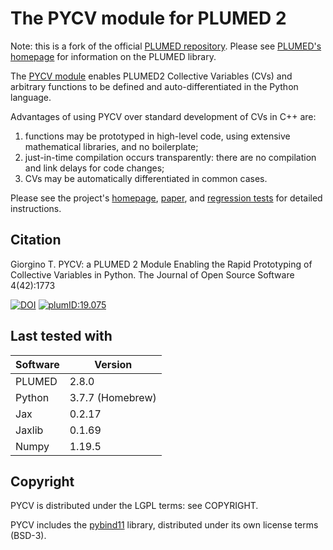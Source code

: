 The PYCV module for PLUMED 2
====================================

Note: this is a fork of the official [PLUMED
repository](https://github.com/plumed/plumed2). Please see [PLUMED's
homepage](https://www.plumed.org/) for information on the PLUMED
library.


The [PYCV module](https://giorginolab.github.io/plumed2-pycv)
enables PLUMED2 Collective Variables (CVs) and arbitrary functions to
be defined and auto-differentiated in the Python language.

Advantages of using PYCV over standard development of CVs in C++ are:
 1. functions may be prototyped in  high-level code, using
    extensive mathematical libraries, and no boilerplate;
 2. just-in-time compilation
    occurs transparently: there are no compilation and link delays
    for code changes;
 3. CVs may be automatically differentiated in common cases.

Please see the project's
[homepage](https://giorginolab.github.io/plumed2-pycv/),
[paper](https://doi.org/10.21105/joss.01773), and [regression
tests](https://github.com/giorginolab/plumed2-pycv/tree/v2.6-pycv-devel/regtest/pycv)
for detailed instructions.




Citation
------------------------------------

Giorgino T. PYCV: a PLUMED 2 Module Enabling the Rapid Prototyping of
Collective Variables in Python. The Journal of Open Source Software
4(42):1773

[![DOI](https://joss.theoj.org/papers/10.21105/joss.01773/status.svg)](https://doi.org/10.21105/joss.01773) 
[![plumID:19.075](https://www.plumed-nest.org/eggs/19/075/badge.svg)](https://www.plumed-nest.org/eggs/19/075/)



Last tested with
------------------------------

Software | Version
---------|---------
PLUMED | 2.8.0
Python | 3.7.7 (Homebrew)
Jax | 0.2.17
Jaxlib | 0.1.69
Numpy | 1.19.5


Copyright
------------------------------------

PYCV is distributed under the LGPL terms: see COPYRIGHT.

PYCV includes the [pybind11](https://github.com/pybind/pybind11)
library, distributed under its own license terms (BSD-3).

